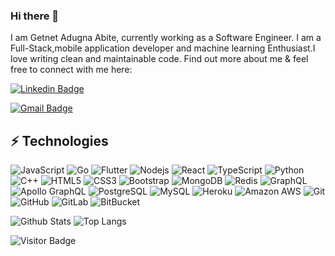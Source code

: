 ### Hi there 👋
I am Getnet Adugna Abite, currently working as a Software Engineer. I am a Full-Stack,mobile application developer and machine learning Enthusiast.I love writing clean and maintainable code. Find out more about me & feel free to connect with me here:

     


[![Linkedin Badge](https://img.shields.io/badge/-GetnetAdugna-blue?style=flat-square&logo=Linkedin&logoColor=white&link=https://www.linkedin.com/in/ludehsar/)](https://www.linkedin.com/in/getnet-adugna-abite-96448119b/)
<!-- [![Medium Badge](https://img.shields.io/badge/rashedul-alam-12100E?style=flat-square&logo=medium&logoColor=white&link=https://rashedul-alam.medium.com/)](https://rashedul-alam.medium.com/) -->
[![Gmail Badge](https://img.shields.io/badge/-getnetadugna25@gmail.com-c14438?style=flat-square&logo=Gmail&logoColor=white&link=mailto:getnetadugna25@gmail.com)](mailto:getnetadugna25@gmail.com)
<!-- [![Facebook Badge](https://img.shields.io/badge/rashedul.alam.anik.2-1877F2?style=flat-square&logo=facebook&logoColor=white&link=https://www.facebook.com/rashedul.alam.anik.2/)](https://www.facebook.com/rashedul.alam.anik.2/) -->


## ⚡ Technologies

![JavaScript](https://img.shields.io/badge/-JavaScript-black?style=flat-square&logo=javascript)
![Go](https://img.shields.io/badge/-Go-black?style=flat-square&logo=Go)
![Flutter](https://img.shields.io/badge/-Flutter-black?style=flat-square&logo=Flutter)
![Nodejs](https://img.shields.io/badge/-Nodejs-black?style=flat-square&logo=Node.js)
![React](https://img.shields.io/badge/-React-black?style=flat-square&logo=react)
![TypeScript](https://img.shields.io/badge/-TypeScript-007ACC?style=flat-square&logo=typescript)
![Python](https://img.shields.io/badge/-Python-black?style=flat-square&logo=Python)
![C++](https://img.shields.io/badge/-C++-00599C?style=flat-square&logo=c)
![HTML5](https://img.shields.io/badge/-HTML5-E34F26?style=flat-square&logo=html5&logoColor=white)
![CSS3](https://img.shields.io/badge/-CSS3-1572B6?style=flat-square&logo=css3)
![Bootstrap](https://img.shields.io/badge/-Bootstrap-563D7C?style=flat-square&logo=bootstrap)
![MongoDB](https://img.shields.io/badge/-MongoDB-black?style=flat-square&logo=mongodb)
![Redis](https://img.shields.io/badge/-Redis-black?style=flat-square&logo=Redis)
![GraphQL](https://img.shields.io/badge/-GraphQL-E10098?style=flat-square&logo=graphql)
![Apollo GraphQL](https://img.shields.io/badge/-Apollo%20GraphQL-311C87?style=flat-square&logo=apollo-graphql)
![PostgreSQL](https://img.shields.io/badge/-PostgreSQL-336791?style=flat-square&logo=postgresql)
![MySQL](https://img.shields.io/badge/-MySQL-black?style=flat-square&logo=mysql)
![Heroku](https://img.shields.io/badge/-Heroku-430098?style=flat-square&logo=heroku)
![Amazon AWS](https://img.shields.io/badge/Amazon%20AWS-232F3E?style=flat-square&logo=amazon-aws)
![Git](https://img.shields.io/badge/-Git-black?style=flat-square&logo=git)
![GitHub](https://img.shields.io/badge/-GitHub-181717?style=flat-square&logo=github)
![GitLab](https://img.shields.io/badge/-GitLab-FCA121?style=flat-square&logo=gitlab)
![BitBucket](https://img.shields.io/badge/-BitBucket-darkblue?style=flat-square&logo=bitbucket)

![Github Stats](https://github-readme-stats.vercel.app/api?username=GetnetAdugna&count_private=true&show_icons=true&include_all_commits=true)
![Top Langs](https://github-readme-stats.vercel.app/api/top-langs/?username=GetnetAdugna&hide=TeX&layout=compact)

![Visitor Badge](https://visitor-badge.laobi.icu/badge?page_id=GetnetAdugna.GetnetAdugna)

